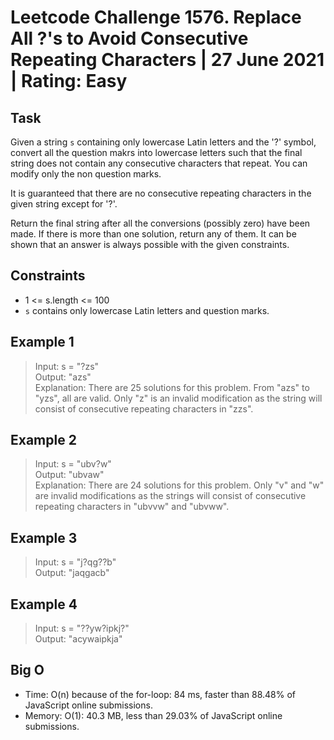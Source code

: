# Leetcode Challenge 1576. Replace All ?'s to Avoid Consecutive Repeating Characters | 27 June 2021 | Rating: Easy

## Task

Given a string `s` containing only lowercase Latin letters and the '?' symbol, convert all the question makrs into lowercase letters such that the final string does not contain any consecutive characters that repeat. You can modify only the non question marks.

It is guaranteed that there are no consecutive repeating characters in the given string except for '?'.

Return the final string after all the conversions (possibly zero) have been made. If there is more than one solution, return any of them. It can be shown that an answer is always possible with the given constraints.

## Constraints

- 1 <= s.length <= 100
- `s` contains only lowercase Latin letters and question marks.

## Example 1

> Input: s = "?zs"  
Output: "azs"  
Explanation: There are 25 solutions for this problem. From "azs" to "yzs", all are valid. Only "z" is an invalid modification as the string will consist of consecutive repeating characters in "zzs".

## Example 2

> Input: s = "ubv?w"  
Output: "ubvaw"  
Explanation: There are 24 solutions for this problem. Only "v" and "w" are invalid modifications as the strings will consist of consecutive repeating characters in "ubvvw" and "ubvww".

## Example 3

> Input: s = "j?qg??b"  
Output: "jaqgacb"

## Example 4

>Input: s = "??yw?ipkj?"  
Output: "acywaipkja"

## Big O

- Time: O(n) because of the for-loop: 84 ms, faster than 88.48% of JavaScript online submissions.
- Memory: O(1): 40.3 MB, less than 29.03% of JavaScript online submissions.
